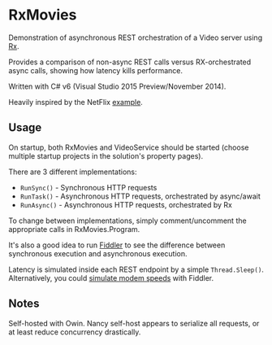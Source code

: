 RxMovies
========

Demonstration of asynchronous REST orchestration of a Video server using [Rx](http://rx.codeplex.com/).

Provides a comparison of non-async REST calls versus RX-orchestrated async calls, showing how latency kills performance.

Written with C# v6 (Visual Studio 2015 Preview/November 2014).

Heavily inspired by the NetFlix [example](https://gist.github.com/benjchristensen/4679246).

Usage
-----

On startup, both RxMovies and VideoService should be started (choose multiple startup projects in the solution's property pages).

There are 3 different implementations:
* ```RunSync()``` - Synchronous HTTP requests
* ```RunTask()``` - Asynchronous HTTP requests, orchestrated by async/await
* ```RunAsync()``` - Asynchronous HTTP requests, orchestrated by Rx

To change between implementations, simply comment/uncomment the appropriate calls in RxMovies.Program.

It's also a good idea to run [Fiddler](http://www.telerik.com/fiddler) to see the difference between synchronous execution and asynchronous execution.

Latency is simulated inside each REST endpoint by a simple ```Thread.Sleep()```. 
Alternatively, you could [simulate modem speeds](http://www.campusmvp.net/blog/simulating-a-slow-connection-with-fiddler) with Fiddler.

Notes
-----

Self-hosted with Owin. Nancy self-host appears to serialize all requests, or at least reduce concurrency drastically.
